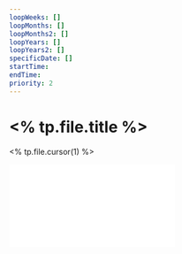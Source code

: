 ```yaml
---
loopWeeks: []
loopMonths: []
loopMonths2: []
loopYears: []
loopYears2: []
specificDate: []
startTime:
endTime:
priority: 2
---
```


# <% tp.file.title %>

<% tp.file.cursor(1) %>

![front-matter-template](front-matter-template.md)
